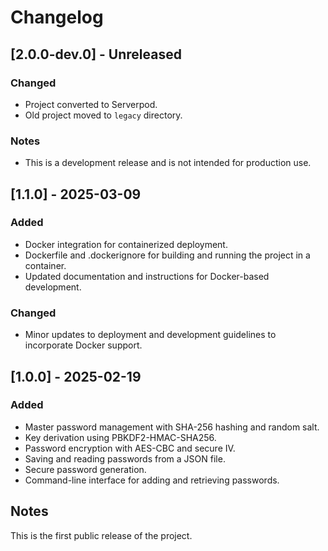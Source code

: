 # Changelog

## [2.0.0-dev.0] - Unreleased

### Changed

- Project converted to Serverpod.
- Old project moved to `legacy` directory.

### Notes

- This is a development release and is not intended for production use.

## [1.1.0] - 2025-03-09

### Added

- Docker integration for containerized deployment.
- Dockerfile and .dockerignore for building and running the project in a container.
- Updated documentation and instructions for Docker-based development.

### Changed

- Minor updates to deployment and development guidelines to incorporate Docker support.

## [1.0.0] - 2025-02-19

### Added

- Master password management with SHA-256 hashing and random salt.
- Key derivation using PBKDF2-HMAC-SHA256.
- Password encryption with AES-CBC and secure IV.
- Saving and reading passwords from a JSON file.
- Secure password generation.
- Command-line interface for adding and retrieving passwords.

## Notes

This is the first public release of the project.
